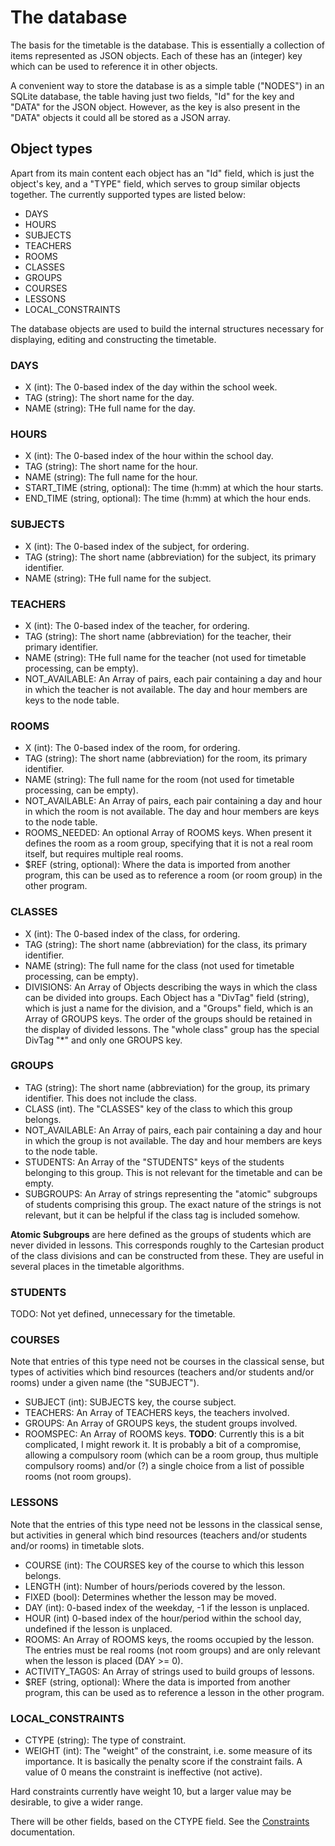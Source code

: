 # The database

The basis for the timetable is the database. This is essentially a collection of items represented as JSON objects. Each of these has an (integer) key which can be used to reference it in other objects.

A convenient way to store the database is as a simple table ("NODES") in an SQLite database, the table having just two fields, "Id" for the key and "DATA" for the JSON object. However, as the key is also present in the "DATA" objects it could all be stored as a JSON array.

## Object types

Apart from its main content each object has an "Id" field, which is just the object's key, and a "TYPE" field, which serves to group similar objects together. The currently supported types are listed below:

 - DAYS
 - HOURS
 - SUBJECTS
 - TEACHERS
 - ROOMS
 - CLASSES
 - GROUPS
 - COURSES
 - LESSONS
 - LOCAL_CONSTRAINTS

The database objects are used to build the internal structures necessary for displaying, editing and constructing the timetable.

### DAYS

 - X (int): The 0-based index of the day within the school week.
 - TAG (string): The short name for the day.
 - NAME (string): THe full name for the day.

### HOURS

 - X (int): The 0-based index of the hour within the school day.
 - TAG (string): The short name for the hour.
 - NAME (string): The full name for the hour.
 - START_TIME (string, optional): The time (h:mm) at which the hour starts.
 - END_TIME (string, optional): The time (h:mm) at which the hour ends.

### SUBJECTS

 - X (int): The 0-based index of the subject, for ordering.
 - TAG (string): The short name (abbreviation) for the subject, its primary identifier.
 - NAME (string): THe full name for the subject.

### TEACHERS

 - X (int): The 0-based index of the teacher, for ordering.
 - TAG (string): The short name (abbreviation) for the teacher, their primary identifier.
 - NAME (string): THe full name for the teacher (not used for timetable processing, can be empty).
 - NOT_AVAILABLE: An Array of pairs, each pair containing a day and hour in which the teacher is not available. The day and hour members are keys to the node table.

### ROOMS

 - X (int): The 0-based index of the room, for ordering.
 - TAG (string): The short name (abbreviation) for the room, its primary identifier.
 - NAME (string): The full name for the room (not used for timetable processing, can be empty).
 - NOT_AVAILABLE: An Array of pairs, each pair containing a day and hour in which the room is not available. The day and hour members are keys to the node table.
 - ROOMS_NEEDED: An optional Array of ROOMS keys. When present it defines the room as a room group, specifying that it is not a real room itself, but requires multiple real rooms.
 - $REF (string, optional): Where the data is imported from another program, this can be used as to reference a room (or room group) in the other program.

### CLASSES

 - X (int): The 0-based index of the class, for ordering.
 - TAG (string): The short name (abbreviation) for the class, its primary identifier.
 - NAME (string): The full name for the class (not used for timetable processing, can be empty).
 - DIVISIONS: An Array of Objects describing the ways in which the class can be divided into groups. Each Object has a "DivTag" field (string), which is just a name for the division, and a "Groups" field, which is an Array of GROUPS keys. The order of the groups should be retained in the display of divided lessons. The "whole class" group has the special DivTag "*" and only one GROUPS key.

### GROUPS

 - TAG (string): The short name (abbreviation) for the group, its primary identifier. This does not include the class.
 - CLASS (int). The "CLASSES" key of the class to which this group belongs.
 - NOT_AVAILABLE: An Array of pairs, each pair containing a day and hour in which the group is not available. The day and hour members are keys to the node table.
 - STUDENTS: An Array of the "STUDENTS" keys of the students belonging to this group. This is not relevant for the timetable and can be empty.
 - SUBGROUPS: An Array of strings representing the "atomic" subgroups of students comprising this group. The exact nature of the strings is not relevant, but it can be helpful if the class tag is included somehow.

**Atomic Subgroups** are here defined as the groups of students which are never divided in lessons. This corresponds roughly to the Cartesian product of the class divisions and can be constructed from these. They are useful in several places in the timetable algorithms.
 

### STUDENTS

TODO: Not yet defined, unnecessary for the timetable.

### COURSES

Note that entries of this type need not be courses in the classical sense, but types of activities which bind resources (teachers and/or students and/or rooms) under a given name (the "SUBJECT").

 - SUBJECT (int): SUBJECTS key, the course subject.
 - TEACHERS: An Array of TEACHERS keys, the teachers involved.
 - GROUPS: An Array of GROUPS keys, the student groups involved.
 - ROOMSPEC: An Array of ROOMS keys. **TODO**: Currently this is a bit complicated, I might rework it. It is probably a bit of a compromise, allowing a compulsory room (which can be a room group, thus multiple compulsory rooms) and/or (?) a single choice from a list of possible rooms (not room groups).

### LESSONS

Note that the entries of this type need not be lessons in the classical sense, but activities in general which bind resources (teachers and/or students and/or rooms) in timetable slots.

 - COURSE (int): The COURSES key of the course to which this lesson belongs.
 - LENGTH (int): Number of hours/periods covered by the lesson.
 - FIXED (bool): Determines whether the lesson may be moved.
 - DAY (int): 0-based index of the weekday, -1 if the lesson is unplaced.
 - HOUR (int) 0-based index of the hour/period within the school day, undefined if the lesson is unplaced.
 - ROOMS: An Array of ROOMS keys, the rooms occupied by the lesson. The entries must be real rooms (not room groups) and are only relevant when the lesson is placed (DAY >= 0).
 - ACTIVITY_TAG0S: An Array of strings used to build groups of lessons.
 - $REF (string, optional): Where the data is imported from another program, this can be used as to reference a lesson in the other program.

### LOCAL_CONSTRAINTS

 - CTYPE (string): The type of constraint.
 - WEIGHT (int): The "weight" of the constraint, i.e. some measure of its importance. It is basically the penalty score if the constraint fails. A value of 0 means the constraint is ineffective (not active).

Hard constraints currently have weight 10, but a larger value may be desirable, to give a wider range.

There will be other fields, based on the CTYPE field. See the [Constraints](constraints.md#constraints) documentation.